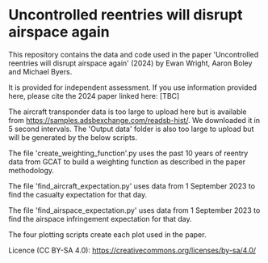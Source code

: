 # Uncontrolled reentries will disrupt airspace again

This repository contains the data and code used in the paper 'Uncontrolled reentries will disrupt airspace again' (2024) by Ewan Wright, Aaron Boley and Michael Byers.

It is provided for independent assessment. If you use information provided here, please cite the 2024 paper linked here: [TBC]

The aircraft transponder data is too large to upload here but is available from https://samples.adsbexchange.com/readsb-hist/. We downloaded it in 5 second intervals. The 'Output data' folder is also too large to upload but will be generated by the below scripts.

The file 'create_weighting_function'.py uses the past 10 years of reentry data from GCAT to build a weighting function as described in the paper methodology.

The file 'find_aircraft_expectation.py' uses data from 1 September 2023 to find the casualty expectation for that day. 

The file 'find_airspace_expectation.py' uses data from 1 September 2023 to find the airspace infringement expectation for that day. 

The four plotting scripts create each plot used in the paper. 

Licence (CC BY-SA 4.0): https://creativecommons.org/licenses/by-sa/4.0/